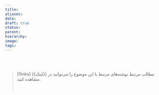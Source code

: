 ```yaml
---
title: 
aliases: 
date: 
draft: true
status: 
parent: 
hierarchy: 
image: 
tags:
---
```












<br/><br/>

> [!links] مطالب مرتبط
> نوشته‌های مرتبط با این موضوع را می‌توانید در {{لینک}} مشاهده کنید.
> 
> <br/>
